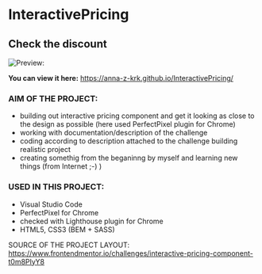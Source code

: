 # InteractivePricing

## Check the discount

![Preview:](https://github.com/Anna-Z-Krk/InteractivePricing/blob/main/interactive_pricing_prew.jpg)



**You can view it here:** https://anna-z-krk.github.io/InteractivePricing/

### AIM OF THE PROJECT:
- building out interactive pricing component and get it looking as close to the design as possible (here used PerfectPixel plugin for Chrome)
- working with documentation/description of the challenge
- coding according to description attached to the challenge building realistic project
- creating somethig from the beganinng by myself and learning new things (from Internet ;-) )

### USED IN THIS PROJECT:
- Visual Studio Code
- PerfectPixel for Chrome
- checked with Lighthouse plugin for Chrome
- HTML5, CSS3 (BEM + SASS)

SOURCE OF THE PROJECT LAYOUT:
https://www.frontendmentor.io/challenges/interactive-pricing-component-t0m8PIyY8
